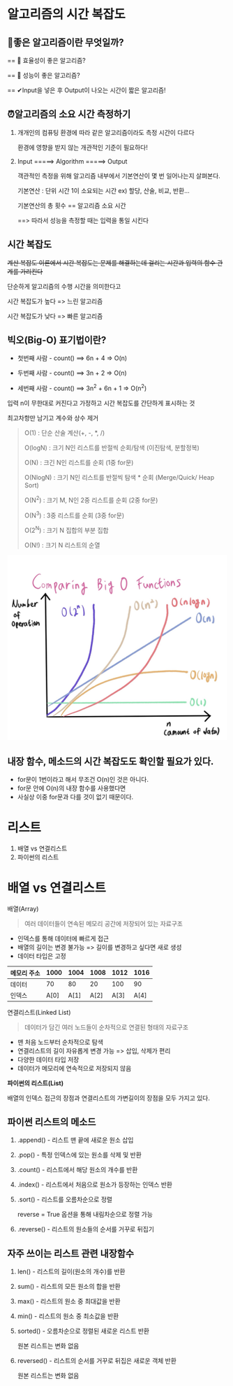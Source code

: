 # 알고리즘의 시간 복잡도

## 🤔좋은 알고리즘이란 무엇일까?

== 🤔 효율성이 좋은 알고리즘?

== 🤔 성능이 좋은 알고리즘?

== ✔Input을 넣은 후 Output이 나오는 시간이 짧은 알고리즘!



## ⏰알고리즘의 소요 시간 측정하기

1. 개개인의 컴퓨팅 환경에 따라 같은 알고리즘이라도 측정 시간이 다르다

   환경에 영향을 받지 않는 개관적인 기준이 필요하다!

2. Input =====> Algorithm =====> Output

   객관적인 측정을 위해 알고리즘 내부에서 기본연산이 몇 번 일어나는지 살펴본다.

   기본연산 : 단위 시간 1이 소요되는 시간 ex) 할당, 산술, 비교, 반환...

   기본연산의 총 횟수 == 알고리즘 소요 시간

   ==> 따라서 성능을 측정할 때는 입력을 통일 시킨다



## 시간 복잡도

~~계산 복잡도 이론에서 시간 복잡도는 문제를 해결하는데 걸리는 시간과 입력의 함수 관계를 가리킨다~~

단순하게 알고리즘의 수행 시간을 의미한다고

시간 복잡도가 높다 => 느린 알고리즘

시간 복잡도가 낮다 => 빠른 알고리즘



## 빅오(Big-O) 표기법이란?

- 첫번째 사람 - count() ==> 6n + 4	=> O(n)

- 두번째 사람 - count() ==> 3n + 2	=> O(n)

- 세번째 사람 - count() ==> 3n<sup>2</sup>   + 6n + 1 => O(n<sup>2</sup>)

입력 n이 무한대로 커진다고 가정하고 시간 복잡도를 간단하게 표시하는 것

최고차항만 남기고 계수와 상수 제거

> O(1) : 단순 산술 계산(+, -, *, /)
>
> O(logN) : 크기 N인 리스트를 반절씩 순회/탐색 (이진탐색, 분할정복)
>
> O(N) : 크긴 N인 리스트를 순회 (1중 for문)
>
> O(NlogN) : 크기 N인 리스트를 반절씩 탐색 * 순회 (Merge/Quick/ Heap Sort)
>
> O(N<sup>2</sup>) : 크기 M, N인 2중 리스트를 순회 (2중 for문)
>
> O(N<sup>3</sup>) : 3중 리스트를 순회 (3중 for문)
>
> O(2<sup>N</sup>) : 크기 N 집합의 부분 집합
>
> O(N!) : 크기 N 리스트의 순열

![시간복잡도](../Markdown.assets/시간복잡도.png)

## 내장 함수, 메소드의 시간 복잡도도 확인할 필요가 있다.

- for문이 1번이라고 해서 무조건 O(n)인 것은 아니다.
- for문 안에 O(n)의 내장 함수를 사용했다면
- 사실상 이중 for문과 다를 것이 없기 때문이다.





# 리스트

1. 배열 vs 연결리스트
2. 파이썬의 리스트





# 배열 vs 연결리스트

배열(Array)

> 여러 데이터들이 연속된 메모리 공간에 저장되어 있는 자료구조

- 인덱스를 통해 데이터에 빠르게 접근
- 배열의 길이는 변경 불가능 => 길이를 변경하고 싶다면 새로 생성
- 데이터 타입은 고정

| 메모리 주소 | 1000 | 1004 | 1008 | 1012 | 1016 |
| ----------- | ---- | ---- | ---- | ---- | ---- |
| 데이터      | 70   | 80   | 20   | 100  | 90   |
| 인덱스      | A[0] | A[1] | A[2] | A[3] | A[4] |



연결리스트(Linked List)

> 데이터가 담긴 여러 노드들이 순차적으로 연결된 형태의 자료구조

- 맨 처음 노드부터 순차적으로 탐색
- 연결리스트의 길이 자유롭게 변경 가능 => 삽입, 삭제가 편리
- 다양한 데이터 타입 저장
- 데이터가 메모리에 연속적으로 저장되지 않음



**파이썬의 리스트(List)**

배열의 인덱스 접근의 장점과 연결리스트의 가변길이의 장점을 모두 가지고 있다.



## 파이썬 리스트의 메소드

1) .append() - 리스트 맨 끝에 새로운 원소 삽입

2) .pop() - 특정 인덱스에 있는 원소를 삭제 및 반환

3) .count() - 리스트에서 해당 원소의 개수를 반환

4) .index() - 리스트에서 처음으로 원소가 등장하는 인덱스 반환

5) .sort() - 리스트를 오름차순으로 정렬

   reverse = True 옵션을 통해 내림차순으로 정렬 가능

6) .reverse() - 리스트의 원소들의 순서를 거꾸로 뒤집기



## 자주 쓰이는 리스트 관련 내장함수

1) len() - 리스트의 길이(원소의 개수)를 반환

2) sum() - 리스트의 모든 원소의 합을 반환

3) max() - 리스트의 원소 중 최대값을 반환

4) min() - 리스트의 원소 중 최소값을 반환

5) sorted() - 오름차순으로 정렬된 새로운 리스트 반환

   원본 리스트는 변화 없음

6) reversed() - 리스트의 순서를 거꾸로 뒤집은 새로운 객체 반환

   원본 리스트는 변화 없음







































































